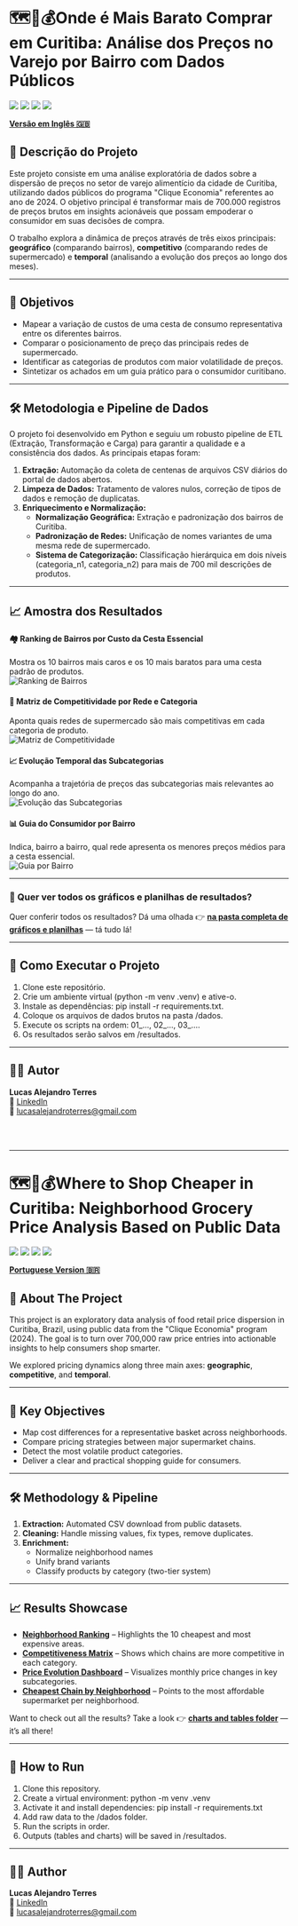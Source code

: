 # 🗺️🛒💰Onde é Mais Barato Comprar em Curitiba: Análise dos Preços no Varejo por Bairro com Dados Públicos

[<img src="https://img.shields.io/badge/Python-3.11-3776AB?style=for-the-badge&logo=python&logoColor=white" />](https://www.python.org/)
[<img src="https://img.shields.io/badge/Pandas-1.5-150458?style=for-the-badge&logo=pandas&logoColor=white" />](https://pandas.pydata.org/)
[<img src="https://img.shields.io/badge/Matplotlib-3.7-891845?style=for-the-badge&logo=matplotlib&logoColor=white" />](https://matplotlib.org/)
[<img src="https://img.shields.io/badge/Seaborn-0.12-09435b?style=for-the-badge&logo=seaborn&logoColor=white" />](https://seaborn.pydata.org/)

[**Versão em Inglês 🇬🇧**](#where-to-shop-cheaper-in-curitiba-neighborhood-grocery-price-analysis-based-on-public-data)

## 📖 Descrição do Projeto

Este projeto consiste em uma análise exploratória de dados sobre a dispersão de preços no setor de varejo alimentício da cidade de Curitiba, utilizando dados públicos do programa "Clique Economia" referentes ao ano de 2024. O objetivo principal é transformar mais de 700.000 registros de preços brutos em insights acionáveis que possam empoderar o consumidor em suas decisões de compra.

O trabalho explora a dinâmica de preços através de três eixos principais: **geográfico** (comparando bairros), **competitivo** (comparando redes de supermercado) e **temporal** (analisando a evolução dos preços ao longo dos meses).

---

## 🎯 Objetivos

* Mapear a variação de custos de uma cesta de consumo representativa entre os diferentes bairros.
* Comparar o posicionamento de preço das principais redes de supermercado.
* Identificar as categorias de produtos com maior volatilidade de preços.
* Sintetizar os achados em um guia prático para o consumidor curitibano.

---

## 🛠️ Metodologia e Pipeline de Dados

O projeto foi desenvolvido em Python e seguiu um robusto pipeline de ETL (Extração, Transformação e Carga) para garantir a qualidade e a consistência dos dados. As principais etapas foram:
1. **Extração:** Automação da coleta de centenas de arquivos CSV diários do portal de dados abertos.
2. **Limpeza de Dados:** Tratamento de valores nulos, correção de tipos de dados e remoção de duplicatas.
3. **Enriquecimento e Normalização:**
   * **Normalização Geográfica:** Extração e padronização dos bairros de Curitiba.
   * **Padronização de Redes:** Unificação de nomes variantes de uma mesma rede de supermercado.
   * **Sistema de Categorização:** Classificação hierárquica em dois níveis (categoria_n1, categoria_n2) para mais de 700 mil descrições de produtos.

---

## 📈 Amostra dos Resultados

#### 🏘️ Ranking de Bairros por Custo da Cesta Essencial  
Mostra os 10 bairros mais caros e os 10 mais baratos para uma cesta padrão de produtos.  
![Ranking de Bairros](Results/Graphs/1_grafico_ranking_bairros.png)

#### 🏬 Matriz de Competitividade por Rede e Categoria  
Aponta quais redes de supermercado são mais competitivas em cada categoria de produto.  
![Matriz de Competitividade](Results/Graphs/3_grafico_matriz_competitividade_redes_macrocategoria.png)

#### 📈 Evolução Temporal das Subcategorias  
Acompanha a trajetória de preços das subcategorias mais relevantes ao longo do ano.  
![Evolução das Subcategorias](Results/Graphs/painel_evolucao_subcategorias.png)

#### 📊 Guia do Consumidor por Bairro  
Indica, bairro a bairro, qual rede apresenta os menores preços médios para a cesta essencial.  
![Guia por Bairro](Results/Graphs/Ranking_RedesMaisBaratas_Bairro.png)

---

### 📂 Quer ver todos os gráficos e planilhas de resultados?

Quer conferir todos os resultados? Dá uma olhada 👉 [**na pasta completa de gráficos e planilhas**](Results/) — tá tudo lá!

---

## 🚀 Como Executar o Projeto

1. Clone este repositório.
2. Crie um ambiente virtual (python -m venv .venv) e ative-o.
3. Instale as dependências: pip install -r requirements.txt.
4. Coloque os arquivos de dados brutos na pasta /dados.
5. Execute os scripts na ordem: 01_..., 02_..., 03_....
6. Os resultados serão salvos em /resultados.

---

## 👨‍💻 Autor

**Lucas Alejandro Terres**  
🔗 [LinkedIn](https://www.linkedin.com/in/lucasalejandroterres/)  
📧 lucasalejandroterres@gmail.com

&nbsp;  
&nbsp;

---

# 🗺️🛒💰Where to Shop Cheaper in Curitiba: Neighborhood Grocery Price Analysis Based on Public Data

[<img src="https://img.shields.io/badge/Python-3.11-3776AB?style=for-the-badge&logo=python&logoColor=white" />](https://www.python.org/)
[<img src="https://img.shields.io/badge/Pandas-1.5-150458?style=for-the-badge&logo=pandas&logoColor=white" />](https://pandas.pydata.org/)
[<img src="https://img.shields.io/badge/Matplotlib-3.7-891845?style=for-the-badge&logo=matplotlib&logoColor=white" />](https://matplotlib.org/)
[<img src="https://img.shields.io/badge/Seaborn-0.12-09435b?style=for-the-badge&logo=seaborn&logoColor=white" />](https://seaborn.pydata.org/)

[**Portuguese Version 🇧🇷**](#🗺️🛒💰onde-é-mais-barato-comprar-em-curitiba-análise-dos-preços-no-varejo-por-bairro-com-dados-públicos)

## 📖 About The Project

This project is an exploratory data analysis of food retail price dispersion in Curitiba, Brazil, using public data from the "Clique Economia" program (2024). The goal is to turn over 700,000 raw price entries into actionable insights to help consumers shop smarter.

We explored pricing dynamics along three main axes: **geographic**, **competitive**, and **temporal**.

---

## 🎯 Key Objectives

* Map cost differences for a representative basket across neighborhoods.
* Compare pricing strategies between major supermarket chains.
* Detect the most volatile product categories.
* Deliver a clear and practical shopping guide for consumers.

---

## 🛠️ Methodology & Pipeline

1. **Extraction:** Automated CSV download from public datasets.
2. **Cleaning:** Handle missing values, fix types, remove duplicates.
3. **Enrichment:**
   * Normalize neighborhood names
   * Unify brand variants
   * Classify products by category (two-tier system)

---

## 📈 Results Showcase

* **[Neighborhood Ranking](Results/Graphs/1_grafico_ranking_bairros.png)** – Highlights the 10 cheapest and most expensive areas.
* **[Competitiveness Matrix](Results/Graphs/3_grafico_matriz_competitividade_redes_macrocategoria.png)** – Shows which chains are more competitive in each category.
* **[Price Evolution Dashboard](Results/Graphs/painel_evolucao_subcategorias.png)** – Visualizes monthly price changes in key subcategories.
* **[Cheapest Chain by Neighborhood](Results/Graphs/Ranking_RedesMaisBaratas_Bairro.png)** – Points to the most affordable supermarket per neighborhood.

Want to check out all the results? Take a look 👉 [**charts and tables folder**](Results/) — it’s all there!

---

## 🚀 How to Run

1. Clone this repository.
2. Create a virtual environment: python -m venv .venv
3. Activate it and install dependencies: pip install -r requirements.txt
4. Add raw data to the /dados folder.
5. Run the scripts in order.
6. Outputs (tables and charts) will be saved in /resultados.

---

## 👨‍💻 Author

**Lucas Alejandro Terres**  
🔗 [LinkedIn](https://www.linkedin.com/in/lucasalejandroterres/)  
📧 lucasalejandroterres@gmail.com
